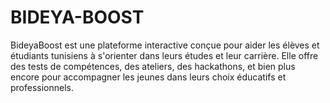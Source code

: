 # BIDEYA-BOOST
BideyaBoost est une plateforme interactive conçue pour aider les élèves et étudiants tunisiens à s'orienter dans leurs études et leur carrière. Elle offre des tests de compétences, des ateliers, des hackathons, et bien plus encore pour accompagner les jeunes dans leurs choix éducatifs et professionnels.
